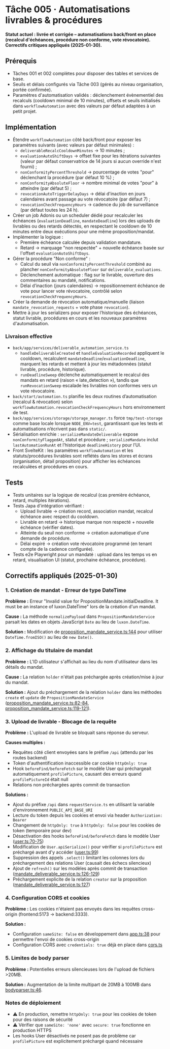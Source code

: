 # Tâche 005 · Automatisations livrables & procédures

**Statut actuel : livrée et corrigée – automatisations back/front en place (recalcul d'échéances, procédure non conforme, vote révocatoire). Correctifs critiques appliqués (2025-01-30).**

## Prérequis
- Tâches 001 et 002 complètes pour disposer des tables et services de base.
- Seuils et délais configurés via Tâche 003 (gérés au niveau organisation, portée confirmée).
- Paramètres d'automatisation validés : déclenchement évènementiel des recalculs (cooldown minimal de 10 minutes), offsets et seuils initialisés dans `workflowAutomation` avec des valeurs par défaut adaptées à un petit projet.

## Implémentation
- Étendre `workflowAutomation` côté back/front pour exposer les paramètres suivants (avec valeurs par défaut minimales) :
  - `deliverableRecalcCooldownMinutes` → 10 minutes ;
  - `evaluationAutoShiftDays` → offset fixe pour les itérations suivantes (valeur par défaut conservatrice de 14 jours si aucun override n'est fourni) ;
  - `nonConformityPercentThreshold` → pourcentage de votes "pour" déclenchant la procédure (par défaut 10 %) ;
  - `nonConformityAbsoluteFloor` → nombre minimal de votes "pour" à atteindre (par défaut 5) ;
  - `revocationAutoTriggerDelayDays` → délai d'inaction en jours calendaires avant passage au vote révocatoire (par défaut 7) ;
  - `revocationCheckFrequencyHours` → cadence du job de surveillance (par défaut toutes les 24 h).
- Créer un job Adonis ou un scheduler dédié pour recalculer les échéances (`evaluationDeadline`, `mandateDeadline`) lors des uploads de livrables ou des retards détectés, en respectant le cooldown de 10 minutes entre deux exécutions pour une même proposition/mandat.
- Implémenter la logique :
  - Première échéance calculée depuis validation mandature.
  - Retard → marquage "non respectée" + nouvelle échéance basée sur l'offset `evaluationAutoShiftDays`.
- Gérer la procédure "Non conforme" :
  - Calcul du seuil via `nonConformityPercentThreshold` combiné au plancher `nonConformityAbsoluteFloor` sur `deliverable_evaluations`.
  - Déclenchement automatique : flag sur le livrable, ouverture des commentaires au mandaté, notifications.
  - Délai d’inaction (jours calendaires) → repositionnement échéance de vote pour lancer vote révocatoire, contrôlé selon `revocationCheckFrequencyHours`.
- Créer la demande de révocation automatique/manuelle (liaison `mandate_revocation_requests` + vote phase `revocation`).
- Mettre à jour les serializers pour exposer l’historique des échéances, statut livrable, procédures en cours et les nouveaux paramètres d'automatisation.

### Livraison effective
- `back/app/services/deliverable_automation_service.ts`
  - `handleDeliverableCreated` et `handleEvaluationRecorded` appliquent le cooldown, recalculent `mandateDeadline`/`evaluationDeadline`, marquent les retards et mettent à jour les métadonnées (statut livrable, procédure, historique).
  - `runDeadlineSweep` déclenche automatiquement le recalcul des mandats en retard (raison « late_detection »), tandis que `runRevocationSweep` escalade les livrables non conformes vers un vote révocatoire.
- `back/start/automation.ts` planifie les deux routines d’automatisation (recalcul & révocation) selon `workflowAutomation.revocationCheckFrequencyHours` hors environnement de test.
- `back/app/services/storage/storage_manager.ts` force `tmp/test-storage` comme base locale lorsque `NODE_ENV=test`, garantissant que les tests et automatisations n’écrivent pas dans `static/`.
- Sérialisation enrichie : `serializeMandateDeliverable` expose `nonConformityFlaggedAt`, statut et procédure ; `serializeMandate` inclut `lastAutomationRunAt` et l’historique `deadlineHistory` pour l’UI.
- Front SvelteKit : les paramètres `workflowAutomation` et les statuts/procédures livrables sont reflétés dans les stores et écrans (organisation, détail proposition) pour afficher les échéances recalculées et procédures en cours.

## Tests
- Tests unitaires sur la logique de recalcul (cas première échéance, retard, multiples itérations).
- Tests Japa d'intégration vérifiant :
  - Upload livrable → création record, association mandat, recalcul échéance avec respect du cooldown.
  - Livrable en retard → historique marque non respecté + nouvelle échéance (vérifier dates).
  - Atteinte du seuil non conforme → création automatique d'une demande de procédure.
  - Délai expiré → création vote révocatoire programmé (en tenant compte de la cadence configurée).
- Tests e2e Playwright pour un mandaté : upload dans les temps vs en retard, visualisation UI (statut, prochaine échéance, procédure).

## Correctifs appliqués (2025-01-30)

### 1. Création de mandat - Erreur de type DateTime
**Problème :** Erreur "Invalid value for PropositionMandate.initialDeadline. It must be an instance of luxon.DateTime" lors de la création d'un mandat.

**Cause :** La méthode `normalizePayload` dans `PropositionMandateService` parsait les dates en objets JavaScript `Date` au lieu de `luxon.DateTime`.

**Solution :** Modification de [proposition_mandate_service.ts:144](back/app/services/proposition_mandate_service.ts#L144) pour utiliser `DateTime.fromISO()` au lieu de `new Date()`.

### 2. Affichage du titulaire de mandat
**Problème :** L'ID utilisateur s'affichait au lieu du nom d'utilisateur dans les détails du mandat.

**Cause :** La relation `holder` n'était pas préchargée après création/mise à jour du mandat.

**Solution :** Ajout du préchargement de la relation `holder` dans les méthodes `create` et `update` de `PropositionMandateService` ([proposition_mandate_service.ts:82-84](back/app/services/proposition_mandate_service.ts#L82-L84), [proposition_mandate_service.ts:119-121](back/app/services/proposition_mandate_service.ts#L119-L121)).

### 3. Upload de livrable - Blocage de la requête
**Problème :** L'upload de livrable se bloquait sans réponse du serveur.

**Causes multiples :**
- Requêtes côté client envoyées sans le préfixe `/api` (attendu par les routes backend)
- Token d'authentification inaccessible car cookie `httpOnly: true`
- Hook `beforeFind/beforeFetch` sur le modèle User qui préchargeait automatiquement `profilePicture`, causant des erreurs quand `profilePictureId` était null
- Relations non préchargées après commit de transaction

**Solutions :**
- Ajout du préfixe `/api` dans `requestService.ts` en utilisant la variable d'environnement `PUBLIC_API_BASE_URI`
- Lecture du token depuis les cookies et envoi via header `Authorization: Bearer`
- Changement de `httpOnly: true` à `httpOnly: false` pour les cookies de token (temporaire pour dev)
- Désactivation des hooks `beforeFind/beforeFetch` dans le modèle User ([user.ts:70-75](back/app/models/user.ts#L70-L75))
- Modification de `User.apiSerialize()` pour vérifier si `profilePicture` est préchargé avant d'y accéder ([user.ts:99](back/app/models/user.ts#L99))
- Suppression des appels `.select()` limitant les colonnes lors du préchargement des relations User (causait des échecs silencieux)
- Ajout de `refresh()` sur les modèles après commit de transaction ([mandate_deliverable_service.ts:126-129](back/app/services/mandate_deliverable_service.ts#L126-L129))
- Préchargement explicite de la relation `creator` sur la proposition ([mandate_deliverable_service.ts:127](back/app/services/mandate_deliverable_service.ts#L127))

### 4. Configuration CORS et cookies
**Problème :** Les cookies n'étaient pas envoyés dans les requêtes cross-origin (frontend:5173 → backend:3333).

**Solution :**
- Configuration `sameSite: false` en développement dans [app.ts:38](back/config/app.ts#L38) pour permettre l'envoi de cookies cross-origin
- Configuration CORS avec `credentials: true` déjà en place dans [cors.ts](back/config/cors.ts)

### 5. Limites de body parser
**Problème :** Potentielles erreurs silencieuses lors de l'upload de fichiers >20MB.

**Solution :** Augmentation de la limite multipart de 20MB à 100MB dans [bodyparser.ts:46](back/config/bodyparser.ts#L46).

### Notes de déploiement
- ⚠️ En production, remettre `httpOnly: true` pour les cookies de token pour des raisons de sécurité
- ⚠️ Vérifier que `sameSite: 'none'` avec `secure: true` fonctionne en production HTTPS
- Les hooks User désactivés ne posent pas de problème car `profilePicture` est explicitement préchargé quand nécessaire
